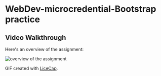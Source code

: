 
# WebDev-microcredential-Bootstrap practice
## Video Walkthrough

Here's an overview of the assignment:

<img src='ACTIVITY3-4/overview.gif' title='overview of the assignment' width='' alt='overview of the assignment' />

GIF created with [LiceCap](http://www.cockos.com/licecap/).
